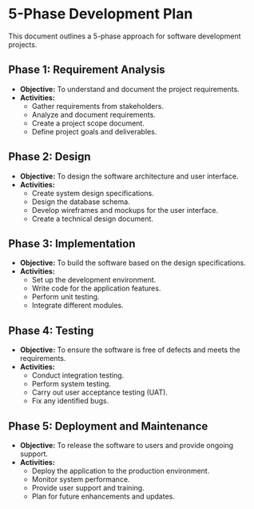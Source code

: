 # 5-Phase Development Plan

This document outlines a 5-phase approach for software development projects.

## Phase 1: Requirement Analysis
- **Objective:** To understand and document the project requirements.
- **Activities:**
    - Gather requirements from stakeholders.
    - Analyze and document requirements.
    - Create a project scope document.
    - Define project goals and deliverables.

## Phase 2: Design
- **Objective:** To design the software architecture and user interface.
- **Activities:**
    - Create system design specifications.
    - Design the database schema.
    - Develop wireframes and mockups for the user interface.
    - Create a technical design document.

## Phase 3: Implementation
- **Objective:** To build the software based on the design specifications.
- **Activities:**
    - Set up the development environment.
    - Write code for the application features.
    - Perform unit testing.
    - Integrate different modules.

## Phase 4: Testing
- **Objective:** To ensure the software is free of defects and meets the requirements.
- **Activities:**
    - Conduct integration testing.
    - Perform system testing.
    - Carry out user acceptance testing (UAT).
    - Fix any identified bugs.

## Phase 5: Deployment and Maintenance
- **Objective:** To release the software to users and provide ongoing support.
- **Activities:**
    - Deploy the application to the production environment.
    - Monitor system performance.
    - Provide user support and training.
    - Plan for future enhancements and updates.